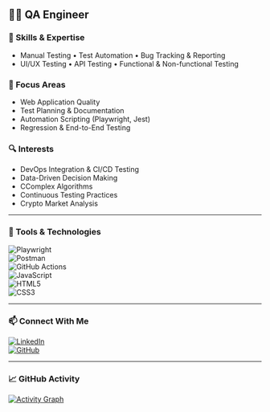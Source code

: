 ## 👨‍💻 QA Engineer

### 🧠 Skills & Expertise  
- Manual Testing • Test Automation • Bug Tracking & Reporting  
- UI/UX Testing • API Testing • Functional & Non-functional Testing  

### 🎯 Focus Areas  
- Web Application Quality  
- Test Planning & Documentation  
- Automation Scripting (Playwright, Jest)  
- Regression & End-to-End Testing  

### 🔍 Interests  
- DevOps Integration & CI/CD Testing  
- Data-Driven Decision Making 
- CComplex Algorithms
- Continuous Testing Practices
- Crypto Market Analysis

---

### 🧰 Tools & Technologies  
![Playwright](https://img.shields.io/badge/-Playwright-%23121011?style=flat&logo=playwright&logoColor=white)  
![Postman](https://img.shields.io/badge/Postman-FF6C37?style=flat&logo=postman&logoColor=white)  
![GitHub Actions](https://img.shields.io/badge/GitHub%20Actions-2088FF?style=flat&logo=github-actions&logoColor=white)  
![JavaScript](https://img.shields.io/badge/JavaScript-F7DF1E?style=flat&logo=javascript&logoColor=black)  
![HTML5](https://img.shields.io/badge/HTML5-E34F26?style=flat&logo=html5&logoColor=white)  
![CSS3](https://img.shields.io/badge/CSS3-1572B6?style=flat&logo=css3&logoColor=white)

---

### 📫 Connect With Me  
[![LinkedIn](https://img.shields.io/badge/LinkedIn-29599a?style=flat&logo=linkedin&logoColor=white)](https://www.linkedin.com/in/kdalmirante)  
[![GitHub](https://img.shields.io/badge/GitHub-000000?style=flat&logo=github&logoColor=white)](https://github.com/kibinzxc)

---

### 📈 GitHub Activity

[![Activity Graph](https://github-readme-activity-graph.vercel.app/graph?username=kibinzxc&theme=github-compact&days=30&custom_title=Activity%20over%20the%20past%2030%20days&hide_border=false&height=250&point=28a642)](https://github.com/kibinzxc?tab=repositories)
